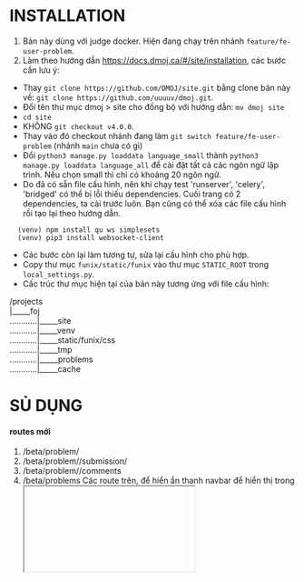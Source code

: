 # INSTALLATION

1. Bản này dùng với judge docker. Hiện đang chạy trên nhánh `feature/fe-user-problem`.
2. Làm theo hướng dẫn https://docs.dmoj.ca/#/site/installation, các bước cần lưu ý:

- Thay `git clone https://github.com/DMOJ/site.git` bằng clone bản này về: `git clone https://github.com/uuuuv/dmoj.git`.
- Đổi tên thư mục dmoj > site cho đồng bộ với hướng dẫn: `mv dmoj site`
- `cd site`
- KHÔNG `git checkout v4.0.0`.
- Thay vào đó checkout nhánh đang làm `git switch feature/fe-user-problem` (nhánh `main` chưa có gì)
- Đổi `python3 manage.py loaddata language_small` thành `python3 manage.py loaddata language_all` để cài đặt tất cả các ngôn ngữ lập trình. Nếu chọn small thì chỉ có khoảng 20 ngôn ngữ.
- Do đã có sẵn file cấu hình, nên khi chạy test 'runserver', 'celery', 'bridged' có thể bị lỗi thiếu dependencies. Cuối trang có 2 dependencies, ta cài trước luôn. Bạn cũng có thể xóa các file cấu hình rồi tạo lại theo hướng dẫn.

```shell
  (venv) npm install qu ws simplesets
  (venv) pip3 install websocket-client
```

- Các bước còn lại làm tương tự, sửa lại cấu hình cho phù hợp.
- Copy thư mục `funix/static/funix` vào thư mục `STATIC_ROOT` trong `local_settings.py`.
- Cấc trúc thư mục hiện tại của bản này tương ứng với file cấu hình:

/projects  
|\_\_\_\_\_foj  
............|\_\_\_\_\_site  
............|\_\_\_\_\_venv  
............|\_\_\_\_\_static/funix/css  
............|\_\_\_\_\_tmp  
............|\_\_\_\_\_problems  
............|\_\_\_\_\_cache

# SỦ DỤNG
#### routes mới
1. /beta/problem/<problem code>
2. /beta/problem/<problem code>/submission/<submission id>
3. /beta/problem/<problem code>/comments 
4. /beta/problems
Các route trên, để hiển ẩn thanh navbar để hiển thị trong <iframe>, thêm query `?iframe=1` vào.
Khi vào các trang trên sẽ có thanh sidebar, đều là `iframe=1`

Cách vào các routes trên: 
1. Vào danh sách problem, chọn 1 problem, chọn 'Submit solution beta'
2. Gõ thẳng vào address bar.

# Hardware requirements

From @Xyene:

1. You'll need more hosts for a contest where correct solutions can take several minutes to judge (e.g. IOI (The International Olympiad of Informatics) - style hundreds of test cases).
2. What DMOJ is doing:

- they run dmoj on a baremental host for most of the year:
  6-core (12-thread) AMD Ryzen 5 3600X @ 3.8GHz, with 16 GB 3200 MHz CL16 dual-channel RAM.
- Each judgeruns in a QEMU instance allocated 2GB RAM and 1 physical core (2 threads).
- When they need to run a contest that requireds more judges, they have some scripts to spin some up in the cloud.
- The cloud judges just mount all problem data over NFS (Network File System).
- So, just mount the NFS volume, start docker, and the judge connects.
- If you're planning on running a contest, one thing to keep in mind is that the most load you'll face be at the start of the contest, as everyone rushes to hit the "Join contest" button at the same time. That'll be frontend load more than it will be database load. ton at the same time. That'll be frontend load more than it will be database load. The frontend can render ~ 4 requests/second/core (conservatively, but you should lower bound it at 100ms/req). You can tell how long things take on your setup by reading uwsgi logs.

# Lỗi

1. Nếu gặp lỗi `AttributeError: 'NoneType' object has no attribute 'Redis'`, bạn cần cài thêm Redis cho virtual environment.

```shell
(venv) /projects/foj/site  $ pip3 install Redis
```

2. Khi chạy site trên browser, nếu gặp lỗi "Database returned an invalid datetime value. Are time zone definitions for your database installed", là do MariaDB chưa được cài timezone table.
   Xử lý:

```shell
$ mysql_tzinfo_to_sql /usr/share/zoneinfo | mysql -u root -p mysql
```

Nếu yêu cầu nhập mật khẩu root của database mà bạn không có, có thể dùng câu lệnh sau để đặt lại mật khẩu, sau đó chạy lại câu lệnh trên.

```shell
$ sudo mysql
<MariaDB> > SET PASSWORD FOR 'root'@localhost = PASSWORD("<mật khẩu>");
<MariaDB> > exit
```

